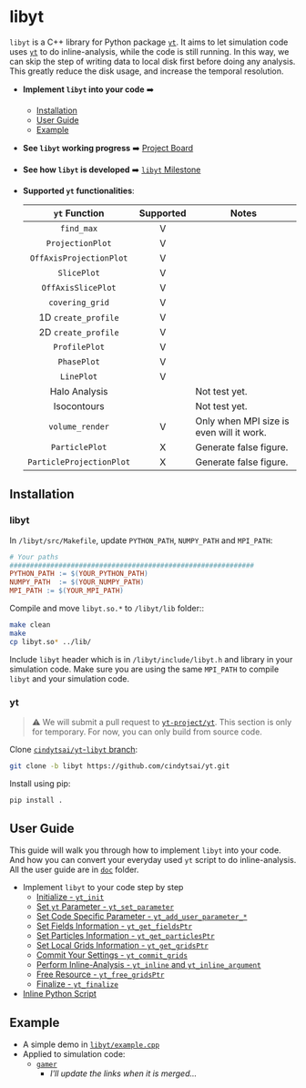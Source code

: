 # libyt
`libyt` is a C++ library for Python package [`yt`](https://yt-project.org/).  It aims to let simulation code uses [`yt`](https://yt-project.org/) to do inline-analysis, while the code is still running. In this way, we can skip the step of writing data to local disk first before doing any analysis. This greatly reduce the disk usage, and increase the temporal resolution.

- **Implement `libyt` into your code** :arrow_right:
  - [Installation](#installation)
  - [User Guide](#user-guide)
  - [Example](#example)
- **See `libyt` working progress** :arrow_right: [Project Board](https://github.com/calab-ntu/libyt/projects/1)
- **See how `libyt` is developed** :arrow_right: [`libyt` Milestone](https://hackmd.io/@Viukb0eMS-aeoZQudVyJ2w/ryCYwu0xF)
- **Supported `yt` functionalities**:

  |       `yt` Function      | Supported | Notes                                    |
  |:------------------------:|:---------:|------------------------------------------|
  | `find_max`               | V         |                                          |
  | `ProjectionPlot`         | V         |                                          |
  | `OffAxisProjectionPlot`  | V         |                                          |
  | `SlicePlot`              | V         |                                          |
  | `OffAxisSlicePlot`       | V         |                                          |
  | `covering_grid`          | V         |                                          |
  | 1D `create_profile`      | V         |                                          |
  | 2D `create_profile`      | V         |                                          |
  | `ProfilePlot`            | V         |                                          |
  | `PhasePlot`              | V         |                                          |
  | `LinePlot`               | V         |                                          |
  | Halo Analysis            |           | Not test yet.                            |
  | Isocontours              |           | Not test yet.                            |
  | `volume_render`          | V         | Only when MPI size is even will it work. |
  | `ParticlePlot`           | X         | Generate false figure.                   |
  | `ParticleProjectionPlot` | X         | Generate false figure.                   |

## Installation
### libyt
In `/libyt/src/Makefile`, update `PYTHON_PATH`, `NUMPY_PATH` and `MPI_PATH`:
```makefile
# Your paths
############################################################
PYTHON_PATH := $(YOUR_PYTHON_PATH)
NUMPY_PATH  := $(YOUR_NUMPY_PATH)
MPI_PATH := $(YOUR_MPI_PATH)
```

Compile and move `libyt.so.*` to `/libyt/lib` folder::
```bash
make clean
make
cp libyt.so* ../lib/
```

Include `libyt` header which is in `/libyt/include/libyt.h` and library in your simulation code. Make sure you are using the same `MPI_PATH` to compile `libyt` and your simulation code.

### yt
> :warning: We will submit a pull request to [`yt-project/yt`](https://github.com/yt-project/yt). This section is only for temporary. For now, you can only build from source code.

Clone [`cindytsai/yt`-`libyt` branch](https://github.com/cindytsai/yt/tree/libyt):
```bash
git clone -b libyt https://github.com/cindytsai/yt.git
```

Install using pip:
```bash
pip install .
```

## User Guide
This guide will walk you through how to implement `libyt` into your code. And how you can convert your everyday used `yt` script to do inline-analysis. All the user guide are in [`doc`](./doc) folder.
- Implement `libyt` to your code step by step
  - [Initialize - `yt_init`](./doc/Initialize.md#initialize)
  - [Set `yt` Parameter - `yt_set_parameter`](./doc/SetYTParameter.md#set-yt-parameter)
  - [Set Code Specific Parameter - `yt_add_user_parameter_*`](./doc/SetCodeSpecificParameter.md#set-code-specific-parameter)
  - [Set Fields Information - `yt_get_fieldsPtr`](./doc/SetFieldsInformation.md#set-fields-information)
  - [Set Particles Information - `yt_get_particlesPtr`](./doc/SetParticlesInformation.md#set-particles-information)
  - [Set Local Grids Information - `yt_get_gridsPtr`](./doc/SetLocalGridsInformation.md#set-local-grids-information)
  - [Commit Your Settings - `yt_commit_grids`](./doc/CommitYourSettings.md#commit-your-settings)
  - [Perform Inline-Analysis - `yt_inline` and `yt_inline_argument`](./doc/PerformInlineAnalysis.md#perform-inline-analysis)
  - [Free Resource - `yt_free_gridsPtr`](./doc/FreeResource.md#free-resource)
  - [Finalize - `yt_finalize`](./doc/Finalize.md#finalize)
- [Inline Python Script](./doc/InlinePythonScript.md#inline-python-script)

## Example
- A simple demo in [`libyt/example.cpp`](./example/example.cpp)
- Applied to simulation code:
  - [`gamer`](https://github.com/gamer-project/gamer)
    - *I'll update the links when it is merged...*
